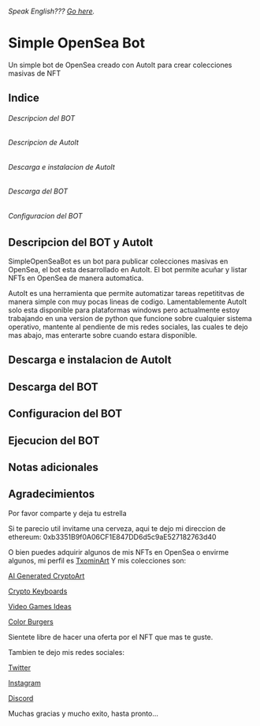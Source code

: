 ###### Speak English??? [Go here](README.md).
# Simple OpenSea Bot
Un simple bot de OpenSea creado con AutoIt para crear colecciones masivas de NFT

## Indice
  ###### Descripcion del BOT
  ###### Descripcion de AutoIt
  ###### Descarga e instalacion de AutoIt
  ###### Descarga del BOT
  ###### Configuracion del BOT

## Descripcion del BOT y AutoIt
SimpleOpenSeaBot es un bot para publicar colecciones masivas en OpenSea, el bot esta desarrollado en AutoIt. El bot permite acuñar y listar NFTs en OpenSea de manera automatica.

AutoIt es una herramienta que permite automatizar tareas repetititvas de manera simple con muy pocas lineas de codigo. Lamentablemente AutoIt solo esta disponible para plataformas windows pero actualmente estoy trabajando en una version de python que funcione sobre cualquier sistema operativo, mantente al pendiente de mis redes sociales, las cuales te dejo mas abajo, mas enterarte sobre cuando estara disponible.

## Descarga e instalacion de AutoIt

## Descarga del BOT

## Configuracion del BOT

## Ejecucion del BOT

## Notas adicionales

## Agradecimientos
Por favor comparte y deja tu estrella

Si te parecio util invitame una cerveza, aqui te dejo mi direccion de ethereum: 0xb3351B9f0A06CF1E847DD6d5c9aE527182763d40

O bien puedes adquirir algunos de mis NFTs en OpenSea o envirme algunos, mi perfil es [TxominArt](https://opensea.io/TxominArt) Y mis colecciones son:

[AI Generated CryptoArt](https://opensea.io/collection/ai-generated-cryptoart)

[Crypto Keyboards](https://opensea.io/collection/crypto-keyboards-nfts)

[Video Games Ideas](https://opensea.io/collection/vdipg)

[Color Burgers](https://opensea.io/collection/color-burgers)

Sientete libre de hacer una oferta por el NFT que mas te guste.

Tambien te dejo mis redes sociales:

[Twitter](https://twitter.com/_TxominArt_)

[Instagram](https://www.instagram.com/_txominart_)

[Discord](https://discord.gg/rWCsbuMc)

Muchas gracias y mucho exito, hasta pronto...
